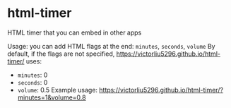 # html-timer
HTML timer that you can embed in other apps

Usage: you can add HTML flags at the end: `minutes`, `seconds`, `volume`
By default, if the flags are not specified, https://victorliu5296.github.io/html-timer/ uses:
- `minutes`: 0
- `seconds`: 0
- `volume`: 0.5
Example usage:
https://victorliu5296.github.io/html-timer/?minutes=1&volume=0.8
